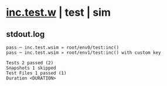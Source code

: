 # [inc.test.w](../../../../../../examples/tests/sdk_tests/counter/inc.test.w) | test | sim

## stdout.log
```log
pass ─ inc.test.wsim » root/env0/test:inc()                
pass ─ inc.test.wsim » root/env1/test:inc() with custom key

Tests 2 passed (2)
Snapshots 1 skipped
Test Files 1 passed (1)
Duration <DURATION>
```

